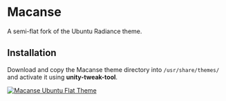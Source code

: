 # Macanse
A semi-flat fork of the Ubuntu Radiance theme.

## Installation
Download and copy the Macanse theme directory into `/usr/share/themes/` and activate it using **unity-tweak-tool**.

[![Macanse Ubuntu Flat Theme](https://apps.ubuntu.com/assets/images/scbutton-free-200px.png)](https://apps.ubuntu.com/cat/applications/unity-tweak-tool/)
